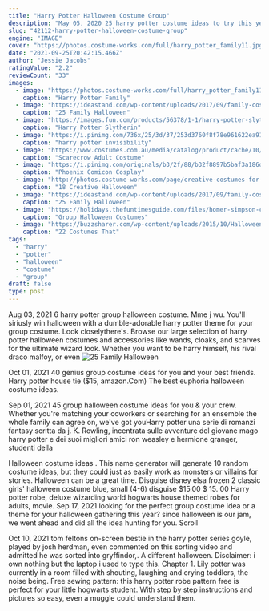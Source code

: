 ```yaml
---
title: "Harry Potter Halloween Costume Group"
description: "May 05, 2020 25 harry potter costume ideas to try this year-it doesnt have to be halloween for us to geek out, brainstorm some harry potter costume ideas, and have a hp-themed extravaganza. From"
slug: "42112-harry-potter-halloween-costume-group"
engine: "IMAGE"
cover: "https://photos.costume-works.com/full/harry_potter_family11.jpg"
date: "2021-09-25T20:42:15.466Z"
author: "Jessie Jacobs"
ratingValue: "2.2"
reviewCount: "33"
images:
  - image: "https://photos.costume-works.com/full/harry_potter_family11.jpg"
    caption: "Harry Potter Family"
  - image: "https://ideastand.com/wp-content/uploads/2017/09/family-costumes/12-family-halloween-costume-diy-ideas.jpg"
    caption: "25 Family Halloween"
  - image: "https://images.fun.com/products/56378/1-1/harry-potter-slytherin-comfy-throw.jpg"
    caption: "Harry Potter Slytherin"
  - image: "https://i.pinimg.com/736x/25/3d/37/253d3760f8f78e961622ea91d3e77656--harry-potter-cloak-harry-potter-costumes.jpg"
    caption: "harry potter invisibility"
  - image: "https://www.costumes.com.au/media/catalog/product/cache/10/image/5e06319eda06f020e43594a9c230972d/6/1/61477/Scarecrow-Adult-Costume--Fun-World-BSFW-61477-One-Size-Tan-31.jpg"
    caption: "Scarecrow Adult Costume"
  - image: "https://i.pinimg.com/originals/b3/2f/88/b32f8897b5baf3a186d9bd97ae6179ba.jpg"
    caption: "Phoenix Comicon Cosplay"
  - image: "http://photos.costume-works.com/page/creative-costumes-for-parents-and-baby.jpg"
    caption: "18 Creative Halloween"
  - image: "https://ideastand.com/wp-content/uploads/2017/09/family-costumes/3-family-halloween-costume-diy-ideas.jpg"
    caption: "25 Family Halloween"
  - image: "https://holidays.thefuntimesguide.com/files/homer-simpson-costume.jpg"
    caption: "Group Halloween Costumes"
  - image: "https://buzzsharer.com/wp-content/uploads/2015/10/Halloween-Costume-Plane-and-pilot.jpg"
    caption: "22 Costumes That"
tags:
  - "harry"
  - "potter"
  - "halloween"
  - "costume"
  - "group"
draft: false
type: post
---
```


Aug 03, 2021 6 harry potter group halloween costume. Mme j wu. You'll siriusly win halloween with a dumble-adorable harry potter theme for your group costume. Look closelythere's. Browse our large selection of harry potter halloween costumes and accessories like wands, cloaks, and scarves for the ultimate wizard look. Whether you want to be harry himself, his rival draco malfoy, or even
![25 Family Halloween](https://ideastand.com/wp-content/uploads/2017/09/family-costumes/3-family-halloween-costume-diy-ideas.jpg "25 Family Halloween")

Oct 01, 2021 40 genius group costume ideas for you and your best friends.  Harry potter house tie ($15, amazon.Com) The best euphoria halloween costume ideas.
<!--inArticleAds-->

<!--galleryOne-->

Sep 01, 2021 45 group halloween costume ideas for you & your crew. Whether you're matching your coworkers or searching for an ensemble the whole family can agree on, we've got youHarry potter  una serie di romanzi fantasy scritta da j. K. Rowling, incentrata sulle avventure del giovane mago harry potter e dei suoi migliori amici ron weasley e hermione granger, studenti della
<!--inArticleAds-->

<!--galleryTwo-->

Halloween costume ideas . This name generator will generate 10 random costume ideas, but they could just as easily work as monsters or villains for stories. Halloween can be a great time. Disguise disney elsa frozen 2 classic girls' halloween costume blue, small (4-6) disguise $15.00 $ 15. 00  Harry potter robe, deluxe wizarding world hogwarts house themed robes for adults, movie. Sep 17, 2021 looking for the perfect group costume idea or a theme for your halloween gathering this year? since halloween is our jam, we went ahead and did all the idea hunting for you. Scroll
<!--galleryThree-->

Oct 10, 2021 tom feltons on-screen bestie in the harry potter series goyle, played by josh herdman, even commented on this sorting video and admitted he was sorted into gryffindor,. A different halloween. Disclaimer: i own nothing but the laptop i used to type this. Chapter 1. Lily potter was currently in a room filled with shouting, laughing and crying toddlers, the noise being. Free sewing pattern: this harry potter robe pattern free is perfect for your little hogwarts student. With step by step instructions and pictures so easy, even a muggle could understand them.